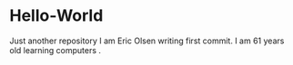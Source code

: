# Hello-World
Just another repository
I am Eric Olsen writing first commit. I am 61 years old learning computers . 
